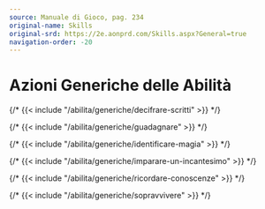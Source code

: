 ```yaml
---
source: Manuale di Gioco, pag. 234
original-name: Skills
original-srd: https://2e.aonprd.com/Skills.aspx?General=true
navigation-order: -20
---
```


# Azioni Generiche delle Abilità

{/* {{< include "/abilita/generiche/decifrare-scritti" >}} */}

{/* {{< include "/abilita/generiche/guadagnare" >}} */}

{/* {{< include "/abilita/generiche/identificare-magia" >}} */}

{/* {{< include "/abilita/generiche/imparare-un-incantesimo" >}} */}

{/* {{< include "/abilita/generiche/ricordare-conoscenze" >}} */}

{/* {{< include "/abilita/generiche/sopravvivere" >}} */}
